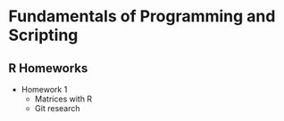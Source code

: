 Fundamentals of Programming
and Scripting
===========================
## R Homeworks

- Homework 1
    - Matrices with R
    - Git research
